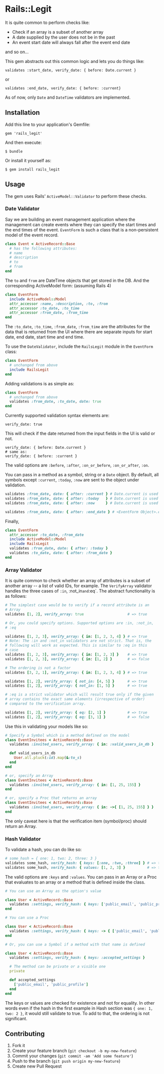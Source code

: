 # Rails::Legit

It is quite common to perform checks like:

* Check if an array is a subset of another array
* A date supplied by the user does not be in the past
* An event start date will always fall after the event end date

and so on...

This gem abstracts out this common logic and lets you do things like:

    validates :start_date, verify_date: { before: Date.current }

or

    validates :end_date, verify_date: { before: :current}

As of now, only `Date` and `DateTime` validators are implemented.

## Installation

Add this line to your application's Gemfile:

    gem 'rails_legit'

And then execute:

    $ bundle

Or install it yourself as:

    $ gem install rails_legit

## Usage

The gem uses Rails' `ActiveModel::Validator` to perform these checks.


### Date Validator

Say we are building an event management application where the management
can create events where they can specify the start times and the end times
of the event. `EventForm` is such a class that is a non-persistent model of
the event record.

```ruby
class Event < ActiveRecord::Base
  # has the following attributes:
  # name
  # description
  # to
  # from
end
```

The `to` and `from` are DateTime objects that get stored in the DB. And the
corresponding ActiveModel form: (assuming Rails 4)

```ruby
class EventForm 
  include ActiveModel::Model
  attr_accessor :name, :description, :to, :from
  attr_accessor :to_date, :to_time
  attr_accessor :from_date, :from_time
end
```

The `:to_date`, `:to_time`, `:from_date`, `:from_time` are the attributes
for the data that is returned from the UI where there are separate inputs
for start date, end date, start time and end time.

To use the `DateValidator`, include the `RailsLegit` module in the
`EventForm` class:

```ruby
class EventForm
  # unchanged from above
  include RailsLegit
end
```

Adding validations is as simple as:

```ruby
class EventForm
  # unchanged from above
  validates :from_date, :to_date, date: true
end
```

Currently supported validation syntax elements are:

    verify_date: true

This will check if the date returned from the input fields in the UI is
valid or not.

    verify_date: { before: Date.current }
    # same as:
    verify_date: { before: :current }

The valid options are `:before`, `:after`, `:on_or_before`, `:on_or_after`, `:on`.

You can pass in a method as a symbol, string or a `Date` object. By default, all symbols except
`:current`, `:today`, `:now` are sent to the object under validation.

```ruby
validates :from_date, date: { after: :current } # Date.current is used
validates :from_date, date: { after: :today   } # Date.current is used 
validates :from_date, date: { after: :now     } # Date.current is used

validates :from_date, date: { after: :end_date } # <EventForm Object>.end_date is used
```

Finally,

```ruby
class EventForm
  attr_accessor :to_date, :from_date
  include ActiveModel::Model
  include RailsLegit
  validates :from_date, date: { after: :today }
  validates :to_date, date: { after: :from_date }
end
```

### Array Validator

It is quite common to check whether an array of attributes is a subset
of another array -- a list of valid IDs, for example. The `VerifyArray`
validator handles the three cases of `:in`, :not_in` and `:eq`. The
abstract functionality is as follows:

```ruby
# The simplest case would be to verify if a record attribute is an
# Array
validates [1, 2], verify_array: true                    # => true

# Or, you could specify options. Supported options are :in, :not_in,
# :eq

validates [1, 2, 3], verify_array: { in: [1, 2, 3, 4] } # => true
# Note: The :in and :not_in validators are not strict. That is, the
# following will work as expected. This is similar to :eq in this
# case
validates [1, 2, 3], verify_array: { in: [1, 2, 3] }    # => true
validates [1, 2, 3], verify_array: { in: [1, 2] }       # => false

# The ordering is not a factor
validates [3, 2, 1], verify_array: { in: [1, 2, 3, 4] } # => true

validates [1, 2], verify_array: { not_in: [4, 5] }      # => true
validates [1, 2], verify_array: { not_in: [1, 5] }      # => true

# :eq is a strict validator which will result true only if the given
# array contains the exact same elements (irrespective of order)
# compared to the verification array.

validates [1, 2], verify_array: { eq: [2, 1] }          # => true
validates [1, 2], verify_array: { eq: [3, 1] }          # => false
```

Use this in validating your models like so:

```ruby
# Specify a Symbol which is a method defined on the model
class EventInvitees < ActiveRecord::Base
  validates :invited_users, verify_array: { in: :valid_users_in_db }

  def valid_users_in_db
    User.all.pluck(:id).map(&:to_s)
  end
end

# or, specify an Array
class EventInvitees < ActiveRecord::Base
  validates :invited_users, verify_array: { in: [1, 25, 155] }
end

# or, specify a Proc that returns an array
class EventInvitees < ActiveRecord::Base
  validates :invited_users, verify_array: { in: ->{ [1, 25, 155] } }
end
```

The only caveat here is that the verification item (symbol/proc) should
return an Array.

### Hash Validator

To validate a hash, you can do like so:

```ruby
# some_hash = { one: 1, two: 2, three: 3 }
validates some_hash, verify_hash: { keys: [:one, :two, :three] } # => true
validates some_hash, verify_hash: { values: [1, 2, 3] }          # => true
```

The valid options are `:keys` and `:values`. You can pass in an Array or
a Proc that evaluates to an array or a method that is defined inside the
class.

```ruby
# You can use an Array as the option's value

class User < ActiveRecord::Base
  validates :settings, verify_hash: { keys: ['public_email', 'public_profile'] }
end

# You can use a Proc

class User < ActiveRecord::Base
  validates :settings, verify_hash: { keys: -> { ['public_email', 'public_profile'] } }
end

# Or, you can use a Symbol if a method with that name is defined

class User < ActiveRecord::Base
  validates :settings, verify_hash: { keys: :accepted_settings }

  # The method can be private or a visible one
  private

  def accepted_settings
    ['public_email', 'public_profile']
  end
end
```

The keys or values are checked for existence and not for equality. In
other words even if the hash in the first example in Hash section was `{
one: 1, two: 2 }`, it would still validate to true. To add to that, the
ordering is not significant.

## Contributing

1. Fork it
2. Create your feature branch (`git checkout -b my-new-feature`)
3. Commit your changes (`git commit -am 'Add some feature'`)
4. Push to the branch (`git push origin my-new-feature`)
5. Create new Pull Request
